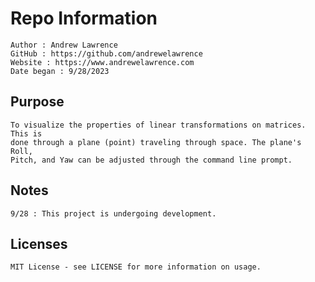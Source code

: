 # Repo Information

    Author : Andrew Lawrence
    GitHub : https://github.com/andrewelawrence
    Website : https://www.andrewelawrence.com
    Date began : 9/28/2023

## Purpose

    To visualize the properties of linear transformations on matrices. This is
    done through a plane (point) traveling through space. The plane's Roll,
    Pitch, and Yaw can be adjusted through the command line prompt.

## Notes

    9/28 : This project is undergoing development.

## Licenses

    MIT License - see LICENSE for more information on usage.
